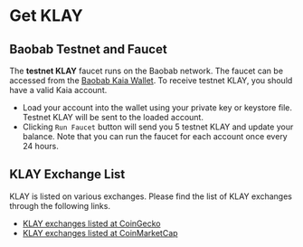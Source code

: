 # Get KLAY

## Baobab Testnet and Faucet <a id="baobab-testnet-and-faucet"></a>

The **testnet KLAY** faucet runs on the Baobab network. The faucet can be accessed from the [Baobab Kaia Wallet](https://baobab.wallet.klaytn.foundation). To receive testnet KLAY, you should have a valid Kaia account.

* Load your account into the wallet using your private key or keystore file. Testnet KLAY will be sent to the loaded account. 
* Clicking `Run Faucet` button will send you 5 testnet KLAY and update your balance. Note that you can run the faucet for each account once every 24 hours.

## KLAY Exchange List <a id="klay-exchange-list"></a>

KLAY is listed on various exchanges.  Please find the list of KLAY exchanges through the following links.

- [KLAY exchanges listed at CoinGecko](https://www.coingecko.com/en/coins/klay#markets)
- [KLAY exchanges listed at CoinMarketCap](https://coinmarketcap.com/currencies/klaytn/markets/)

